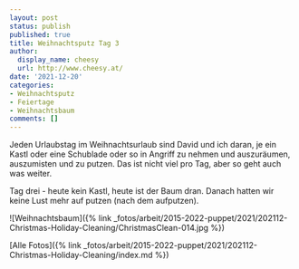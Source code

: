 ```yaml
---
layout: post
status: publish
published: true
title: Weihnachtsputz Tag 3
author:
  display_name: cheesy
  url: http://www.cheesy.at/
date: '2021-12-20'
categories:
- Weihnachtsputz
- Feiertage
- Weihnachtsbaum
comments: []
---
```


Jeden Urlaubstag im Weihnachtsurlaub sind David und ich daran, je ein Kastl oder eine Schublade oder so in Angriff zu nehmen und auszuräumen, auszumisten und zu putzen. Das ist nicht viel pro Tag, aber so geht auch was weiter.

Tag drei - heute kein Kastl, heute ist der Baum dran. Danach hatten wir keine Lust mehr auf putzen (nach dem aufputzen).

![Weihnachtsbaum]({% link _fotos/arbeit/2015-2022-puppet/2021/202112-Christmas-Holiday-Cleaning/ChristmasClean-014.jpg %})

[Alle Fotos]({% link _fotos/arbeit/2015-2022-puppet/2021/202112-Christmas-Holiday-Cleaning/index.md %})